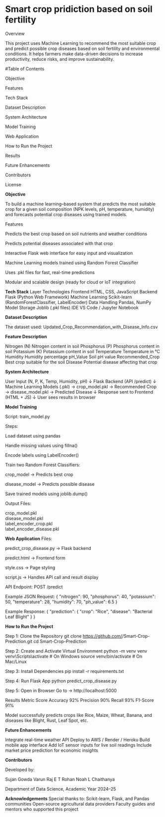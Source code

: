 # Smart crop pridiction based on soil fertility 
Overview

This project uses Machine Learning to recommend the most suitable crop and predict possible crop diseases based on soil fertility and environmental conditions.
It helps farmers make data-driven decisions to increase productivity, reduce risks, and improve sustainability.

#Table of Contents

Objective

Features

Tech Stack

Dataset Description

System Architecture

Model Training

Web Application

How to Run the Project

Results

Future Enhancements

Contributors

License

**Objective**

To build a machine learning–based system that predicts the most suitable crop for a given soil composition (NPK levels, pH, temperature, humidity) and forecasts potential crop diseases using trained models.

Features

Predicts the best crop based on soil nutrients and weather conditions

Predicts potential diseases associated with that crop

Interactive Flask web interface for easy input and visualization

Machine Learning models trained using Random Forest Classifier

Uses .pkl files for fast, real-time predictions

Modular and scalable design (ready for cloud or IoT integration)

**Tech Stack**
Layer	Technologies
Frontend	HTML, CSS, JavaScript
Backend	Flask (Python Web Framework)
Machine Learning	Scikit-learn (RandomForestClassifier, LabelEncoder)
Data Handling	Pandas, NumPy
Model Storage	Joblib (.pkl files)
IDE	VS Code / Jupyter Notebook

**Dataset Description**

The dataset used: Updated_Crop_Recommendation_with_Disease_Info.csv

**Feature	Description**

Nitrogen (N)	Nitrogen content in soil
Phosphorus (P)	Phosphorus content in soil
Potassium (K)	Potassium content in soil
Temperature	Temperature in °C
Humidity	Humidity percentage
pH_Value	Soil pH value
Recommended_Crop	Best crop suitable for the soil
Disease	Potential disease affecting that crop

**System Architecture**

User Input (N, P, K, Temp, Humidity, pH)
            ↓
Flask Backend (API /predict)
            ↓
Machine Learning Models (.pkl)
    → crop_model.pkl → Recommended Crop
    → disease_model.pkl → Predicted Disease
            ↓
Response sent to Frontend (HTML + JS)
            ↓
User sees results in browser

**Model Training**

Script: train_model.py

Steps:

Load dataset using pandas

Handle missing values using fillna()

Encode labels using LabelEncoder()

Train two Random Forest Classifiers:

crop_model → Predicts best crop

disease_model → Predicts possible disease

Save trained models using joblib.dump()

Output Files:

crop_model.pkl  
disease_model.pkl  
label_encoder_crop.pkl  
label_encoder_disease.pkl  

**Web Application**
Files:

predict_crop_disease.py → Flask backend

predict.html → Frontend form

style.css → Page styling

script.js → Handles API call and result display

API Endpoint:
POST /predict

Example JSON Request:
{
  "nitrogen": 90,
  "phosphorus": 40,
  "potassium": 50,
  "temperature": 28,
  "humidity": 70,
  "ph_value": 6.5
}

Example Response:
{
  "prediction": {
    "crop": "Rice",
    "disease": "Bacterial Leaf Blight"
  }
}

**How to Run the Project**

Step 1: Clone the Repository
git clone https://github.com/<your-username>/Smart-Crop-Prediction.git
cd Smart-Crop-Prediction

Step 2: Create and Activate Virtual Environment
python -m venv venv
venv\Scripts\activate   # On Windows
source venv/bin/activate  # On Mac/Linux

Step 3: Install Dependencies
pip install -r requirements.txt

Step 4: Run Flask App
python predict_crop_disease.py

Step 5: Open in Browser
Go to → http://localhost:5000

Results
Metric	Score
Accuracy	92%
Precision	90%
Recall	93%
F1-Score	91%

Model successfully predicts crops like Rice, Maize, Wheat, Banana, and diseases like Blight, Rust, Leaf Spot, etc.

**Future Enhancements**

Integrate real-time weather API
Deploy to AWS / Render / Heroku
Build mobile app interface
Add IoT sensor inputs for live soil readings
Include market price prediction for economic insights

**Contributors**

Developed by:

Sujan Gowda
Varun Raj E T
Rohan Noah
L Chaithanya

Department of Data Science,
Academic Year 2024–25

**Acknowledgements**
Special thanks to:
Scikit-learn, Flask, and Pandas communities
Open-source agricultural data providers
Faculty guides and mentors who supported this project
